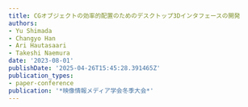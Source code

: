 ```yaml
---
title: CGオブジェクトの効率的配置のためのデスクトップ3Dインタフェースの開発
authors:
- Yu Shimada
- Changyo Han
- Ari Hautasaari
- Takeshi Naemura
date: '2023-08-01'
publishDate: '2025-04-26T15:45:28.391465Z'
publication_types:
- paper-conference
publication: '*映像情報メディア学会冬季大会*'
---
```

